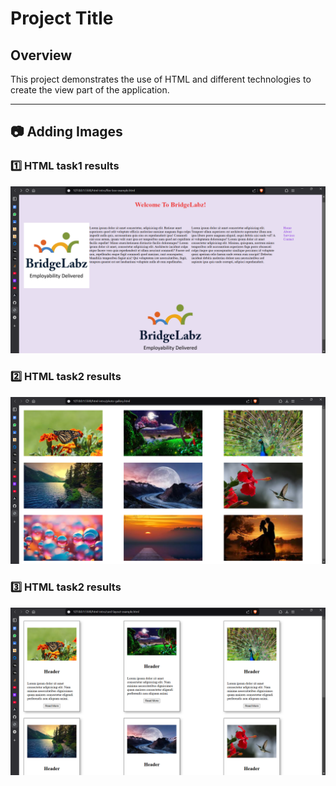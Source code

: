 # Project Title

## Overview
This project demonstrates the use of HTML and different technologies to create the view part of the application.

---

## 📷 Adding Images

### 1️⃣ HTML task1 results

![Html Day1 Assignment](results/day1-assignment1.png)

### 2️⃣ HTML task2 results

![Html Day2 Assignment](results/day1-assignment2.png)

### 3️⃣ HTML task2 results

![Html Day2 Assignment](results/day1-assignment3.png)